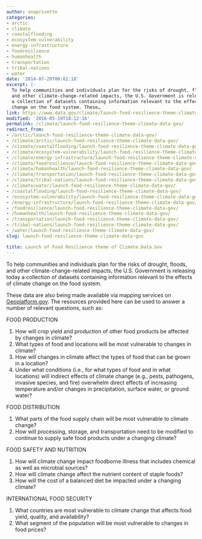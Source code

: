 ```yaml
---
author: anaprivette
categories:
- arctic
- climate
- coastalflooding
- ecosystem-vulnerability
- energy-infrastructure
- foodresilience
- humanhealth
- transportation
- tribal-nations
- water
date: '2014-07-29T00:02:18'
excerpt: |-
  To help communities and individuals plan for the risks of drought, floods,
  and other climate-change-related impacts, the U.S. Government is releasing today
  a collection of datasets containing information relevant to the effects of climate
  change on the food system. These…
link: https://www.data.gov/climate/launch-food-resilience-theme-climate-data-gov/
modified: '2016-05-19T18:12:16'
permalink: /climate/launch-food-resilience-theme-climate-data-gov/
redirect_from:
- /arctic/launch-food-resilience-theme-climate-data-gov/
- /climate/arctic/launch-food-resilience-theme-climate-data-gov/
- /climate/coastalflooding/launch-food-resilience-theme-climate-data-gov/
- /climate/ecosystem-vulnerability/launch-food-resilience-theme-climate-data-gov/
- /climate/energy-infrastructure/launch-food-resilience-theme-climate-data-gov/
- /climate/foodresilience/launch-food-resilience-theme-climate-data-gov/
- /climate/humanhealth/launch-food-resilience-theme-climate-data-gov/
- /climate/transportation/launch-food-resilience-theme-climate-data-gov/
- /climate/tribal-nations/launch-food-resilience-theme-climate-data-gov/
- /climate/water/launch-food-resilience-theme-climate-data-gov/
- /coastalflooding/launch-food-resilience-theme-climate-data-gov/
- /ecosystem-vulnerability/launch-food-resilience-theme-climate-data-gov/
- /energy-infrastructure/launch-food-resilience-theme-climate-data-gov/
- /foodresilience/launch-food-resilience-theme-climate-data-gov/
- /humanhealth/launch-food-resilience-theme-climate-data-gov/
- /transportation/launch-food-resilience-theme-climate-data-gov/
- /tribal-nations/launch-food-resilience-theme-climate-data-gov/
- /water/launch-food-resilience-theme-climate-data-gov/
slug: launch-food-resilience-theme-climate-data-gov

title: Launch of Food Resilience theme of Climate.Data.Gov
---
```


To help communities and individuals plan for the risks of drought, floods, and other climate-change-related impacts, the U.S. Government is releasing today a collection of datasets containing information relevant to the effects of climate change on the food system.

These data are also being made available via mapping services on [Geoplatform.gov](http://www.geoplatform.gov). The resources provided here can be used to answer a number of relevant questions, such as:

FOOD PRODUCTION

1. How will crop yield and production of other food products be affected by changes in climate?
2. What types of food and locations will be most vulnerable to changes in climate?
3. How will changes in climate affect the types of food that can be grown in a location?
4. Under what conditions (i.e., for what types of food and in what locations) will indirect effects of climate change (e.g., pests, pathogens, invasive species, and fire) overwhelm direct effects of increasing temperature and/or changes in precipitation, surface water, or ground water?

FOOD DISTRIBUTION

1. What parts of the food supply chain will be most vulnerable to climate change?
2. How will processing, storage, and transportation need to be modified to continue to supply safe food products under a changing climate?

FOOD SAFETY AND NUTRITION

1. How will climate change impact foodborne illness that includes chemical as well as microbial sources?
2. How will climate change affect the nutrient content of staple foods?
3. How will the cost of a balanced diet be impacted under a changing climate?

INTERNATIONAL FOOD SECURITY

1. What countries are most vulnerable to climate change that affects food yield, quality, and availability?
2. What segment of the population will be most vulnerable to changes in food prices?
